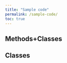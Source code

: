 ```yaml
---
title: "Sample code"
permalink: /sample-code/
toc: true
---
```


## Methods+Classes
<script src="https://gist.github.com/jiverson002/576706273b10ac7f8e4336c02c71d97d.js"></script>

## Classes
<script src="https://gist.github.com/jiverson002/cf8b3aa980cf1b6f089ebf77516d238d.js"></script>
<script src="https://gist.github.com/jiverson002/c71e0cc24517296ef3bf6d35f6be564c.js"></script>
